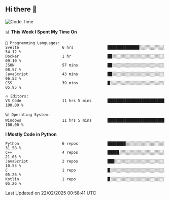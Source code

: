 ## Hi there 👋

<!--START_SECTION:waka-->
![Code Time](http://img.shields.io/badge/Code%20Time-32%20hrs%2016%20mins-blue)

📊 **This Week I Spent My Time On** 

```text
💬 Programming Languages: 
Svelte                   6 hrs               ██████████████░░░░░░░░░░░   54.12 % 
Docker                   1 hr                ██░░░░░░░░░░░░░░░░░░░░░░░   09.10 % 
JSON                     57 mins             ██░░░░░░░░░░░░░░░░░░░░░░░   08.57 % 
JavaScript               43 mins             ██░░░░░░░░░░░░░░░░░░░░░░░   06.53 % 
CSS                      39 mins             █░░░░░░░░░░░░░░░░░░░░░░░░   05.95 % 

🔥 Editors: 
VS Code                  11 hrs 5 mins       █████████████████████████   100.00 % 

💻 Operating System: 
Windows                  11 hrs 5 mins       █████████████████████████   100.00 % 
```

**I Mostly Code in Python** 

```text
Python                   6 repos             ████████░░░░░░░░░░░░░░░░░   31.58 % 
C++                      4 repos             █████░░░░░░░░░░░░░░░░░░░░   21.05 % 
JavaScript               2 repos             ███░░░░░░░░░░░░░░░░░░░░░░   10.53 % 
C                        1 repo              █░░░░░░░░░░░░░░░░░░░░░░░░   05.26 % 
Kotlin                   1 repo              █░░░░░░░░░░░░░░░░░░░░░░░░   05.26 % 
```




 Last Updated on 22/02/2025 00:58:41 UTC
<!--END_SECTION:waka-->
